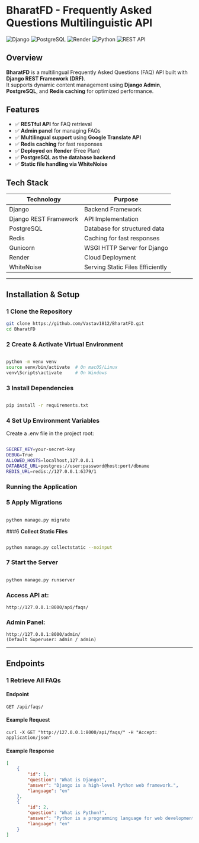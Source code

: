 #  BharatFD - Frequently Asked Questions Multilinguistic API

![Django](https://img.shields.io/badge/Django-4.2.7-green)
![PostgreSQL](https://img.shields.io/badge/PostgreSQL-14-blue)
![Render](https://img.shields.io/badge/Deployed_on-Render-purple)
![Python](https://img.shields.io/badge/Python-3.11-yellow)
![REST API](https://img.shields.io/badge/REST-API-orange)

##  Overview

**BharatFD** is a multilingual Frequently Asked Questions (FAQ) API built with **Django REST Framework (DRF)**.  
It supports dynamic content management using **Django Admin**, **PostgreSQL**, and **Redis caching** for optimized performance.

## Features

- ✅ **RESTful API** for FAQ retrieval
- ✅ **Admin panel** for managing FAQs
- ✅ **Multilingual support** using **Google Translate API**
- ✅ **Redis caching** for fast responses
- ✅ **Deployed on Render** (Free Plan)
- ✅ **PostgreSQL as the database backend**
- ✅ **Static file handling via WhiteNoise**

##  Tech Stack

| Technology     | Purpose                           |
|--------------|--------------------------------|
| Django       | Backend Framework              |
| Django REST Framework | API Implementation      |
| PostgreSQL   | Database for structured data   |
| Redis        | Caching for fast responses     |
| Gunicorn     | WSGI HTTP Server for Django    |
| Render       | Cloud Deployment               |
| WhiteNoise   | Serving Static Files Efficiently |

---

##  Installation & Setup

### 1️ **Clone the Repository**
```sh
git clone https://github.com/Vastav1812/BharatFD.git
cd BharatFD
```
### 2️ **Create & Activate Virtual Environment**
```sh

python -m venv venv
source venv/bin/activate  # On macOS/Linux
venv\Scripts\activate     # On Windows
```
### 3️ **Install Dependencies**
```sh

pip install -r requirements.txt
```
### 4️ **Set Up Environment Variables**
Create a .env file in the project root:

```sh

SECRET_KEY=your-secret-key
DEBUG=True
ALLOWED_HOSTS=localhost,127.0.0.1
DATABASE_URL=postgres://user:password@host:port/dbname
REDIS_URL=redis://127.0.0.1:6379/1
```
### Running the Application
### 5️ **Apply Migrations**
```sh

python manage.py migrate
```
###6️ **Collect Static Files**
```sh

python manage.py collectstatic --noinput
```
### 7️ **Start the Server**
```sh

python manage.py runserver
```
### Access API at:
```
http://127.0.0.1:8000/api/faqs/
```

### Admin Panel:
```
http://127.0.0.1:8000/admin/
(Default Superuser: admin / admin)
```


---

##  **Endpoints**

### **1️ Retrieve All FAQs**
####  **Endpoint**
```
GET /api/faqs/
```
#### **Example Request**
```
curl -X GET "http://127.0.0.1:8000/api/faqs/" -H "Accept: application/json"
```
####  **Example Response**
```json
[
    {
        "id": 1,
        "question": "What is Django?",
        "answer": "Django is a high-level Python web framework.",
        "language": "en"
    },
    {
        "id": 2,
        "question": "What is Python?",
        "answer": "Python is a programming language for web development and data science.",
        "language": "en"
    }
]



